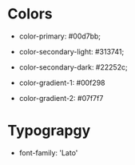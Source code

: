 # Colors
- color-primary: #00d7bb;

- color-secondary-light: #313741;
- color-secondary-dark: #22252c;

- color-gradient-1: #00f298
- color-gradient-2: #07f7f7

# Typograpgy
- font-family: 'Lato'